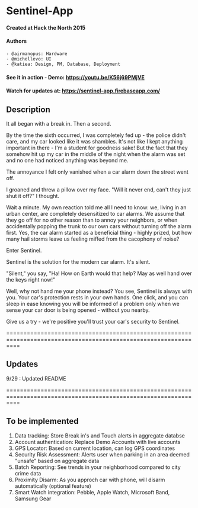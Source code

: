 # Sentinel-App

#### Created at Hack the North 2015
#### Authors
    - @airmanopus: Hardware
    - @michellevo: UI
    - @katiea: Design, PM, Database, Deployment
#### See it in action - Demo: https://youtu.be/K56j69PMjVE
#### Watch for updates at: https://sentinel-app.firebaseapp.com/

## Description

It all began with a break in. Then a second.

By the time the sixth occurred, I was completely fed up - the police didn't care, and my car looked like it was shambles. It's not like I kept anything important in there - I'm a student for goodness sake! But the fact that they somehow hit up my car in the middle of the night when the alarm was set and no one had noticed anything was beyond me.

The annoyance I felt only vanished when a car alarm down the street went off.

I groaned and threw a pillow over my face. "Will it never end, can't they just shut it off?" I thought.

Wait a minute. My own reaction told me all I need to know: we, living in an urban center, are completely desensitized to car alarms. We assume that they go off for no other reason than to annoy your neighbors, or when accidentally popping the trunk to our own cars without turning off the alarm first. Yes, the car alarm started as a beneficial thing - highly prized, but how many hail storms leave us feeling miffed from the cacophony of noise?

Enter Sentinel.

Sentinel is the solution for the modern car alarm. It's silent.

"Silent," you say, "Ha! How on Earth would that help? May as well hand over the keys right now!"

Well, why not hand me your phone instead? You see, Sentinel is always with you. Your car's protection rests in your own hands. One click, and you can sleep in ease knowing you will be informed of a problem only when we sense your car door is being opened - without you nearby.

Give us a try - we're positive you'll trust your car's security to Sentinel.

================================================================================================================

## Updates

9/29 : Updated README

================================================================================================================

## To be implemented

1. Data tracking: Store Break in's and Touch alerts in aggregate databse
2. Account authentication: Replace Demo Accounts with live accounts
3. GPS Locator: Based on current location, can log GPS coordinates
4. Security Risk Assessment: Alerts user when parking in an area deemed "unsafe" based on aggregate data
5. Batch Reporting: See trends in your neighborhood compared to city crime data
6. Proximity Disarm: As you approch car with phone, will disarm automatically (optional feature)
7. Smart Watch integration: Pebble, Apple Watch, Microsoft Band, Samsung Gear
